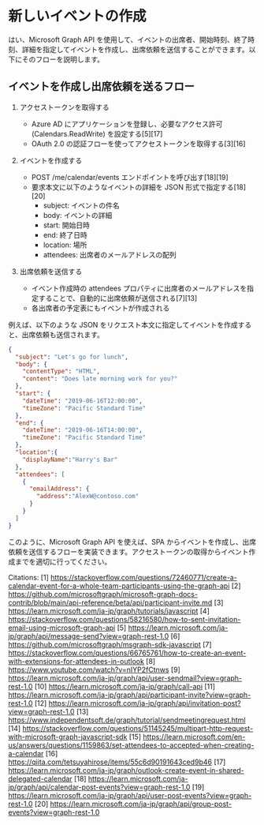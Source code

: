 # 新しいイベントの作成

はい、Microsoft Graph API を使用して、イベントの出席者、開始時刻、終了時刻、詳細を指定してイベントを作成し、出席依頼を送信することができます。以下にそのフローを説明します。

## イベントを作成し出席依頼を送るフロー

1. アクセストークンを取得する
   - Azure AD にアプリケーションを登録し、必要なアクセス許可 (Calendars.ReadWrite) を設定する[5][17]
   - OAuth 2.0 の認証フローを使ってアクセストークンを取得する[3][16]

2. イベントを作成する
   - POST /me/calendar/events エンドポイントを呼び出す[18][19]
   - 要求本文に以下のようなイベントの詳細を JSON 形式で指定する[18][20]
     - subject: イベントの件名
     - body: イベントの詳細
     - start: 開始日時
     - end: 終了日時
     - location: 場所
     - attendees: 出席者のメールアドレスの配列

3. 出席依頼を送信する
   - イベント作成時の attendees プロパティに出席者のメールアドレスを指定することで、自動的に出席依頼が送信される[7][13]
   - 各出席者の予定表にもイベントが作成される

例えば、以下のような JSON をリクエスト本文に指定してイベントを作成すると、出席依頼も送信されます。

```json
{
  "subject": "Let's go for lunch",
  "body": {
    "contentType": "HTML",
    "content": "Does late morning work for you?"
  },
  "start": {
    "dateTime": "2019-06-16T12:00:00",
    "timeZone": "Pacific Standard Time"
  },
  "end": {
    "dateTime": "2019-06-16T14:00:00",
    "timeZone": "Pacific Standard Time"
  },
  "location":{
    "displayName":"Harry's Bar"
  },
  "attendees": [
    {
      "emailAddress": {
        "address":"AlexW@contoso.com"
      }
    }
  ]
}
```

このように、Microsoft Graph API を使えば、SPA からイベントを作成し、出席依頼を送信するフローを実装できます。アクセストークンの取得からイベント作成までを適切に行ってください。

Citations:
[1] https://stackoverflow.com/questions/72460771/create-a-calendar-event-for-a-whole-team-participants-using-the-graph-api
[2] https://github.com/microsoftgraph/microsoft-graph-docs-contrib/blob/main/api-reference/beta/api/participant-invite.md
[3] https://learn.microsoft.com/ja-jp/graph/tutorials/javascript
[4] https://stackoverflow.com/questions/58216580/how-to-sent-invitation-email-using-microsoft-graph-api
[5] https://learn.microsoft.com/ja-jp/graph/api/message-send?view=graph-rest-1.0
[6] https://github.com/microsoftgraph/msgraph-sdk-javascript
[7] https://stackoverflow.com/questions/66765761/how-to-create-an-event-with-extensions-for-attendees-in-outlook
[8] https://www.youtube.com/watch?v=nIYP2fCtnws
[9] https://learn.microsoft.com/ja-jp/graph/api/user-sendmail?view=graph-rest-1.0
[10] https://learn.microsoft.com/ja-jp/graph/call-api
[11] https://learn.microsoft.com/ja-jp/graph/api/participant-invite?view=graph-rest-1.0
[12] https://learn.microsoft.com/ja-jp/graph/api/invitation-post?view=graph-rest-1.0
[13] https://www.independentsoft.de/graph/tutorial/sendmeetingrequest.html
[14] https://stackoverflow.com/questions/51145245/multipart-http-request-with-microsoft-graph-javascript-sdk
[15] https://learn.microsoft.com/en-us/answers/questions/1159863/set-attendees-to-accepted-when-creating-a-calendar
[16] https://qiita.com/tetsuyahirose/items/55c6d90191643ced9b46
[17] https://learn.microsoft.com/ja-jp/graph/outlook-create-event-in-shared-delegated-calendar
[18] https://learn.microsoft.com/ja-jp/graph/api/calendar-post-events?view=graph-rest-1.0
[19] https://learn.microsoft.com/ja-jp/graph/api/user-post-events?view=graph-rest-1.0
[20] https://learn.microsoft.com/ja-jp/graph/api/group-post-events?view=graph-rest-1.0
